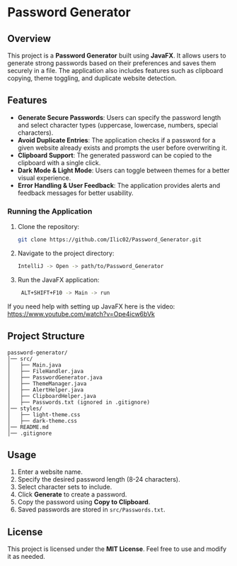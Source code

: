 # Password Generator

## Overview
This project is a **Password Generator** built using **JavaFX**. It allows users to generate strong passwords based on their preferences and saves them securely in a file. The application also includes features such as clipboard copying, theme toggling, and duplicate website detection.

## Features
- **Generate Secure Passwords**: Users can specify the password length and select character types (uppercase, lowercase, numbers, special characters).
- **Avoid Duplicate Entries**: The application checks if a password for a given website already exists and prompts the user before overwriting it.
- **Clipboard Support**: The generated password can be copied to the clipboard with a single click.
- **Dark Mode & Light Mode**: Users can toggle between themes for a better visual experience.
- **Error Handling & User Feedback**: The application provides alerts and feedback messages for better usability.

### Running the Application
1. Clone the repository:
   ```sh
   git clone https://github.com/Ilic02/Password_Generator.git
   ```
2. Navigate to the project directory:
   ```sh
   IntelliJ -> Open -> path/to/Password_Generator
   ```
3. Run the JavaFX application:
   ```sh
    ALT+SHIFT+F10 -> Main -> run
   ```

If you need help with setting up JavaFX here is the video: https://www.youtube.com/watch?v=Ope4icw6bVk
 

## Project Structure
```
password-generator/
│── src/
│   ├── Main.java
│   ├── FileHandler.java
│   ├── PasswordGenerator.java
│   ├── ThemeManager.java
│   ├── AlertHelper.java
│   ├── ClipboardHelper.java
│   ├── Passwords.txt (ignored in .gitignore)
│── styles/
│   ├── light-theme.css
│   ├── dark-theme.css
│── README.md
│── .gitignore
```

## Usage
1. Enter a website name.
2. Specify the desired password length (8-24 characters).
3. Select character sets to include.
4. Click **Generate** to create a password.
5. Copy the password using **Copy to Clipboard**.
6. Saved passwords are stored in `src/Passwords.txt`.

## License
This project is licensed under the **MIT License**. Feel free to use and modify it as needed.

